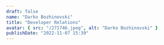 ```yaml
---
draft: false
name: "Darko Bozhinovski"
title: "Developer Relations"
avatar: { src: "/271746.jpeg", alt: "Darko Bozhinovski" }
publishDate: "2022-11-07 15:39"
---
```

